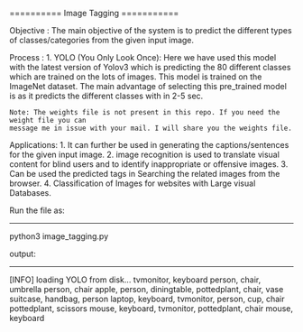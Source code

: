 ========== Image Tagging ===========

Objective :
	 The main objective of the system is to predict the different types of classes/categories 
	 from the given input image.

Process :
	 1. YOLO (You Only Look Once):
	 	Here we have used this model with the latest version of Yolov3 which is predicting the 
	 	80 different classes which are trained on the lots of images. This model is trained on 
	 	the ImageNet dataset. The main advantage of selecting this pre_trained model is as it 
	 	predicts the different classes with in 2-5 sec. 
    
    Note: The weights file is not present in this repo. If you need the weight file you can
    message me in issue with your mail. I will share you the weights file.

Applications:
	 1. It can further be used in generating the captions/sentences for the given input image.
	 2. image recognition is used to translate visual content for blind users and to identify 
	 	inappropriate or offensive images.
	 3. Can be used the predicted tags in Searching the related images from the browser.
	 4. Classification of Images for websites with Large visual Databases.

Run the file as: 
************************
python3 image_tagging.py


output:
********************
[INFO] loading YOLO from disk...
tvmonitor, keyboard
person, chair, umbrella
person, chair
apple, person, diningtable, pottedplant, chair, vase
suitcase, handbag, person
laptop, keyboard, tvmonitor, person, cup, chair
pottedplant, scissors
mouse, keyboard, tvmonitor, pottedplant, chair
mouse, keyboard


